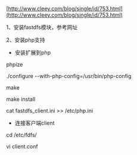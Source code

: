 [http://www.cleey.com/blog/single/id/753.html](http://www.cleey.com/blog/single/id/753.html)

1、安装fastdfs模块，参考网址

2、安装php支持

* 安装扩展到php

phpize

./configure --with-php-config=/usr/bin/php-config

make

make install

cat fastdfs\_client.ini &gt;&gt; /etc/php.ini

* 连接客户端client

cd /etc/fdfs/

vi client.conf

